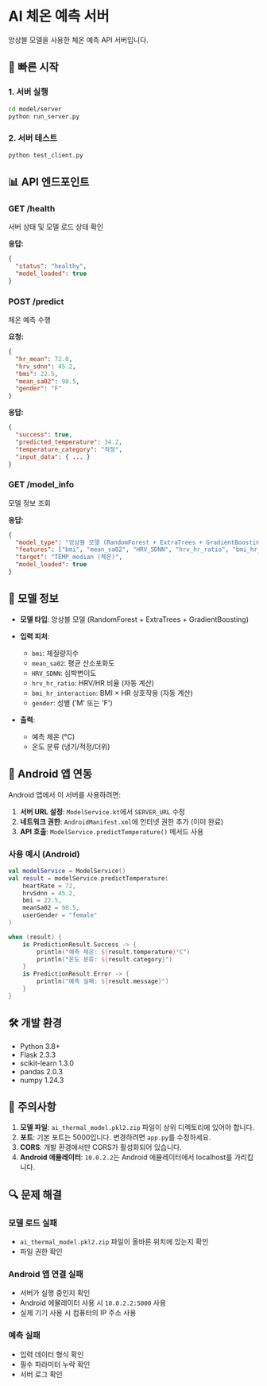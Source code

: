 # AI 체온 예측 서버

앙상블 모델을 사용한 체온 예측 API 서버입니다.

## 🚀 빠른 시작

### 1. 서버 실행
```bash
cd model/server
python run_server.py
```

### 2. 서버 테스트
```bash
python test_client.py
```

## 📊 API 엔드포인트

### GET /health
서버 상태 및 모델 로드 상태 확인

**응답:**
```json
{
  "status": "healthy",
  "model_loaded": true
}
```

### POST /predict
체온 예측 수행

**요청:**
```json
{
  "hr_mean": 72.0,
  "hrv_sdnn": 45.2,
  "bmi": 22.5,
  "mean_sa02": 98.5,
  "gender": "F"
}
```

**응답:**
```json
{
  "success": true,
  "predicted_temperature": 34.2,
  "temperature_category": "적정",
  "input_data": { ... }
}
```

### GET /model_info
모델 정보 조회

**응답:**
```json
{
  "model_type": "앙상블 모델 (RandomForest + ExtraTrees + GradientBoosting)",
  "features": ["bmi", "mean_sa02", "HRV_SDNN", "hrv_hr_ratio", "bmi_hr_interaction", "gender"],
  "target": "TEMP_median (체온)",
  "model_loaded": true
}
```

## 🔧 모델 정보

- **모델 타입**: 앙상블 모델 (RandomForest + ExtraTrees + GradientBoosting)
- **입력 피처**: 
  - `bmi`: 체질량지수
  - `mean_sa02`: 평균 산소포화도
  - `HRV_SDNN`: 심박변이도
  - `hrv_hr_ratio`: HRV/HR 비율 (자동 계산)
  - `bmi_hr_interaction`: BMI × HR 상호작용 (자동 계산)
  - `gender`: 성별 ('M' 또는 'F')

- **출력**: 
  - 예측 체온 (°C)
  - 온도 분류 (냉기/적정/더위)

## 📱 Android 앱 연동

Android 앱에서 이 서버를 사용하려면:

1. **서버 URL 설정**: `ModelService.kt`에서 `SERVER_URL` 수정
2. **네트워크 권한**: `AndroidManifest.xml`에 인터넷 권한 추가 (이미 완료)
3. **API 호출**: `ModelService.predictTemperature()` 메서드 사용

### 사용 예시 (Android)
```kotlin
val modelService = ModelService()
val result = modelService.predictTemperature(
    heartRate = 72,
    hrvSdnn = 45.2,
    bmi = 22.5,
    meanSa02 = 98.5,
    userGender = "female"
)

when (result) {
    is PredictionResult.Success -> {
        println("예측 체온: ${result.temperature}°C")
        println("온도 분류: ${result.category}")
    }
    is PredictionResult.Error -> {
        println("예측 실패: ${result.message}")
    }
}
```

## 🛠️ 개발 환경

- Python 3.8+
- Flask 2.3.3
- scikit-learn 1.3.0
- pandas 2.0.3
- numpy 1.24.3

## 📝 주의사항

1. **모델 파일**: `ai_thermal_model.pkl2.zip` 파일이 상위 디렉토리에 있어야 합니다.
2. **포트**: 기본 포트는 5000입니다. 변경하려면 `app.py`를 수정하세요.
3. **CORS**: 개발 환경에서만 CORS가 활성화되어 있습니다.
4. **Android 에뮬레이터**: `10.0.2.2`는 Android 에뮬레이터에서 localhost를 가리킵니다.

## 🔍 문제 해결

### 모델 로드 실패
- `ai_thermal_model.pkl2.zip` 파일이 올바른 위치에 있는지 확인
- 파일 권한 확인

### Android 앱 연결 실패
- 서버가 실행 중인지 확인
- Android 에뮬레이터 사용 시 `10.0.2.2:5000` 사용
- 실제 기기 사용 시 컴퓨터의 IP 주소 사용

### 예측 실패
- 입력 데이터 형식 확인
- 필수 파라미터 누락 확인
- 서버 로그 확인
